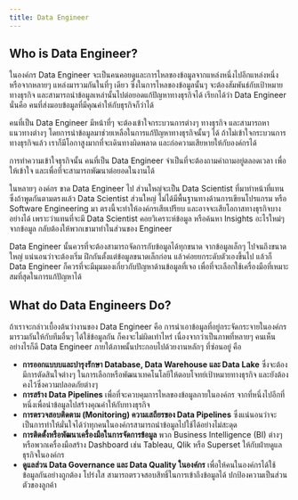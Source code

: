 ```yaml
---
title: Data Engineer
---
```


## Who is Data Engineer?

ในองค์กร Data Engineer จะเป็นคนคอยดูและการไหลของข้อมูลจากแหล่งหนึ่งไปอีกแหล่งหนึ่ง
หรือจากหลายๆ แหล่งมารวมกันในที่ๆ เดียว ซึ่งในการไหลของข้อมูลนั้นๆ จะต้องสัมพันธ์กับเป้าหมายทางธุรกิจ
และสามารถนำข้อมูลเหล่านั้นไปต่อยอดแก้ปัญหาทางธุรกิจได้ เรียกได้ว่า Data Engineer นั่นคือ
คนที่ส่งมอบข้อมูลที่มีคุณค่าให้กับธุรกิจก็ว่าได้

คนที่เป็น Data Engineer มีหน้าที่ๆ จะต้องเข้าใจกระบวนการต่างๆ ทางธุรกิจ และสามารถหาแนวทางต่างๆ
โดยการนำข้อมูลมาช่วยเหลือในการแก้ปัญหาทางธุรกิจนั้นๆ ได้ ถ้าไม่เข้าใจกระบวนการทางธุรกิจแล้ว
เราก็มีโอกาสูงมากที่จะเดินทางผิดพลาด และก่อความเสียหายให้กับองค์กรได้

การทำความเข้าใจธุรกิจนั้น คนที่เป็น Data Engineer จำเป็นที่จะต้องถามคำถามอยู่ตลอดเวลา เพื่อให้เข้าใจ
และเพื่อที่จะสามารถพัฒนาต่อยอดในงานได้

ในหลายๆ องค์กร ขาด Data Engineer ไป ส่วนใหญ่จะเป็น Data Scientist ที่มาทำหน้าที่แทน ซึ่งถ้าพูดกันตามตรงแล้ว
Data Scientist ส่วนใหญ่ ไม่ได้มีพื้นฐานทางด้านการเขียนโปรแกรม หรือ Software Engineering มา
ตรงนี้จะทำให้องค์กรเสียเปรียบ และอาจจะเสียโอกาสทางธุรกิจบางอย่างได้ เพราะว่าแทนที่จะมี Data Scientist
คอยวิเคราะห์ข้อมูล หรือค้นหา Insights อะไรใหม่ๆ จากข้อมูล กลับต้องให้พวกเขามาทำในส่วนของ Engineer

Data Engineer นั้นควรที่จะต้องสามารถจัดการกับข้อมูลได้ทุกขนาด จากข้อมูลเล็กๆ ไปจนถึงขนาดใหญ่ แน่นอนว่าจะต้องเริ่ม
ฝึกกันตั้งแต่ข้อมูลขนาดเล็กก่อน แล้วค่อยยกระดับตัวเองขึ้นไป แล้วก็ Data Engineer ก็ควรที่จะมีมุมมองเกี่ยวกับปัญหาด้านข้อมูลที่เจอ
เพื่อที่จะเลือกใช้เครื่องมือที่เหมาะสมที่สุดในการแก้ปัญหาได้

## What do Data Engineers Do?

ถ้าเราจะกล่าวเบื้องต้นว่างานของ Data Engineer คือ การนำเอาข้อมูลที่อยู่กระจัดกระจายในองค์กรมารวมกันให้กับทีมอื่นๆ
ได้ใช้ข้อมูลกัน ก็คงจะไม่ผิดเท่าไหร่ เนื่องจากว่าเป็นภาพที่หลายๆ คนเห็น อย่างไรก็ดี Data Engineer
ภายใต้ภาพนั้นประกอบไปด้วยงานหลักๆ ที่ซ่อนอยู่ คือ

* **การออกแบบบและบำรุงรักษา Database, Data Warehouse และ Data Lake**
ซึ่งจะต้องมีการตัดสินใจต่างๆ ในการเลือกหรือพัฒนาเทคโนโลยีให้ตอบโจทย์เป้าหมายทางธุรกิจ และยังต้องคงไว้ซึ่งความปลอดภัยต่างๆ
* **การสร้าง Data Pipelines** เพื่อที่จะควบคุมการไหลของข้อมูลภายในองค์กร จากที่หนึ่งไปอีกที่หนึ่งเพื่อนำข้อมูลไปสร้างคุณค่าให้กับทางธุรกิจ
* **การตรวจสอบติดตาม (Monitoring) ความเสถียรของ Data Pipelines** ซึ่งแน่นอนว่าจะเป็นการทำให้มั่นใจได้ว่าทุกคนในองค์กรสามารถนำข้อมูลไปใช้ได้อย่างไม่สะดุด
* **การติดตั้งหรือพัฒนาเครื่องมือในการจัดการข้อมูล** พวก Business Intelligence (BI) ต่างๆ หรือพวกเครื่องมือสร้าง Dashboard เช่น Tableau, Qlik หรือ Superset ให้กับฝ่ายดูแลธุรกิจในองค์กร
* **ดูแลส่วน Data Governance และ Data Quality ในองค์กร** เพื่อให้คนในองค์กรได้ใช้ข้อมูลกันอย่างถูกต้อง โปร่งใส สามารถตรวจสอบสิทธิ์ในการเข้าถึงข้อมูลได้ ปกป้องความเป็นส่วนตัวของลูกค้า